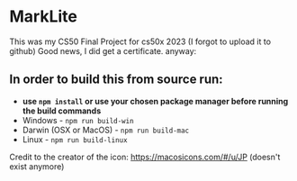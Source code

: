 # MarkLite

This was my CS50 Final Project for cs50x 2023 (I forgot to upload it to github)
Good news, I did get a certificate.
anyway: 

## In order to build this from source run:
- **use `npm install` or use your chosen package manager before running the build commands**
- Windows - `npm run build-win`
- Darwin (OSX or MacOS) - `npm run build-mac`
- Linux - `npm run build-linux`

Credit to the creator of the icon: https://macosicons.com/#/u/JP (doesn't exist anymore)
